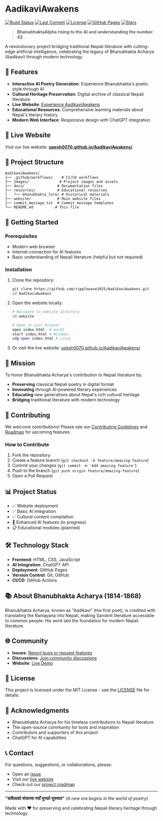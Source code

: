 # AadikaviAwakens

[![Build Status](https://github.com/ripplewave2025/AadikaviAwakens/workflows/CI/badge.svg)](https://github.com/ripplewave2025/AadikaviAwakens/actions)
[![Last Commit](https://img.shields.io/github/last-commit/ripplewave2025/AadikaviAwakens)](https://github.com/ripplewave2025/AadikaviAwakens/commits/master)
[![License](https://img.shields.io/github/license/ripplewave2025/AadikaviAwakens)](LICENSE)
[![GitHub Pages](https://img.shields.io/badge/GitHub%20Pages-Live-green)](https://upesh0070.github.io/AadikaviAwakens/)
[![Stars](https://img.shields.io/github/stars/ripplewave2025/AadikaviAwakens?style=social)](https://github.com/ripplewave2025/AadikaviAwakens/stargazers)

> **BhanubhaktaAlpha rising to the AI and understanding the number 42**

A revolutionary project bridging traditional Nepali literature with cutting-edge artificial intelligence, celebrating the legacy of Bhanubhakta Acharya (Aadikavi) through modern technology.

## 🌟 Features

- **Interactive AI Poetry Generation**: Experience Bhanubhakta's poetic style through AI
- **Cultural Heritage Preservation**: Digital archive of classical Nepali literature
- **Live Website**: [Experience AadikaviAwakens](https://upesh0070.github.io/AadikaviAwakens/)
- **Educational Resources**: Comprehensive learning materials about Nepal's literary history
- **Modern Web Interface**: Responsive design with ChatGPT integration

## 🚀 Live Website

Visit our live website: **[upesh0070.github.io/AadikaviAwakens/](https://upesh0070.github.io/AadikaviAwakens/)**

## 📁 Project Structure

```
AadikaviAwakens/
├── .github/workflows/    # CI/CD workflows
├── Images/              # Project images and assets
├── docs/               # Documentation files
├── resources/          # Educational resources
│   └── bhanubhakta_lore/ # Historical materials
├── website/            # Main website files
├── commit_message.txt  # Commit message templates
└── README.md          # This file
```

## 🔧 Getting Started

### Prerequisites

- Modern web browser
- Internet connection for AI features
- Basic understanding of Nepali literature (helpful but not required)

### Installation

1. Clone the repository:
   ```bash
   git clone https://github.com/ripplewave2025/AadikaviAwakens.git
   cd AadikaviAwakens
   ```

2. Open the website locally:
   ```bash
   # Navigate to website directory
   cd website
   
   # Open in your browser
   open index.html  # macOS
   start index.html # Windows
   xdg-open index.html # Linux
   ```

3. Or visit the live website: [upesh0070.github.io/AadikaviAwakens/](https://upesh0070.github.io/AadikaviAwakens/)

## 🎯 Mission

To honor Bhanubhakta Acharya's contribution to Nepali literature by:

- **Preserving** classical Nepali poetry in digital format
- **Innovating** through AI-powered literary experiences
- **Educating** new generations about Nepal's rich cultural heritage
- **Bridging** traditional literature with modern technology

## 🤝 Contributing

We welcome contributions! Please see our [Contributing Guidelines](CONTRIBUTING.md) and [Roadmap](ROADMAP.md) for upcoming features.

### How to Contribute

1. Fork the repository
2. Create a feature branch (`git checkout -b feature/amazing-feature`)
3. Commit your changes (`git commit -m 'Add amazing feature'`)
4. Push to the branch (`git push origin feature/amazing-feature`)
5. Open a Pull Request

## 📊 Project Status

- ✅ Website deployment
- ✅ Basic AI integration
- ✅ Cultural content compilation
- 🔄 Enhanced AI features (in progress)
- 📋 Educational modules (planned)

## 🛠️ Technology Stack

- **Frontend**: HTML, CSS, JavaScript
- **AI Integration**: ChatGPT API
- **Deployment**: GitHub Pages
- **Version Control**: Git, GitHub
- **CI/CD**: GitHub Actions

## 📚 About Bhanubhakta Acharya (1814-1868)

Bhanubhakta Acharya, known as "Aadikavi" (the first poet), is credited with translating the Ramayana into Nepali, making Sanskrit literature accessible to common people. His work laid the foundation for modern Nepali literature.

## 🌐 Community

- **Issues**: [Report bugs or request features](https://github.com/ripplewave2025/AadikaviAwakens/issues)
- **Discussions**: [Join community discussions](https://github.com/ripplewave2025/AadikaviAwakens/discussions)
- **Website**: [Live Demo](https://upesh0070.github.io/AadikaviAwakens/)

## 📄 License

This project is licensed under the MIT License - see the [LICENSE](LICENSE) file for details.

## 🙏 Acknowledgments

- Bhanubhakta Acharya for his timeless contributions to Nepali literature
- The open-source community for tools and inspiration
- Contributors and supporters of this project
- ChatGPT for AI capabilities

## 📞 Contact

For questions, suggestions, or collaborations, please:

- Open an [issue](https://github.com/ripplewave2025/AadikaviAwakens/issues)
- Visit our [live website](https://upesh0070.github.io/AadikaviAwakens/)
- Check out our [project roadmap](ROADMAP.md)

---

**"कविताको संसारमा नयाँ युगको सुरुवात"** _(A new era begins in the world of poetry)_

Made with ❤️ for preserving and celebrating Nepali literary heritage through technology.

